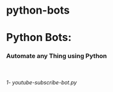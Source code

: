 # python-bots
<h1>Python Bots:</h1>  
<h3>Automate any Thing using Python</h3>
<br/>
<h6>1- youtube-subscribe-bot.py</h6>
